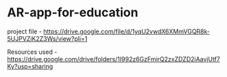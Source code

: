 # AR-app-for-education
project file - https://drive.google.com/file/d/1yqU2vwdX6XMmVGQR8k-5UJPVZiK2Z3Ws/view?pli=1

Resources used - https://drive.google.com/drive/folders/1I992z6GzFmirQ2zxZDZD2iAavjUtf7Ky?usp=sharing
